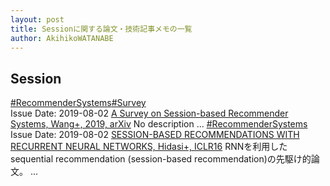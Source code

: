```yaml
---
layout: post
title: Sessionに関する論文・技術記事メモの一覧
author: AkihikoWATANABE
---
```

## Session
<div class="visible-content">
<a class="button" href="articles/RecommenderSystems.html">#RecommenderSystems</a><a class="button" href="articles/Survey.html">#Survey</a><br><span class="issue_date">Issue Date: 2019-08-02</span>
<a href="https://github.com/AkihikoWatanabe/paper_notes/issues/314">A Survey on Session-based Recommender Systems, Wang+, 2019, arXiv</a>
<span class="snippet">No description ...</span>
<a class="button" href="articles/RecommenderSystems.html">#RecommenderSystems</a><br><span class="issue_date">Issue Date: 2019-08-02</span>
<a href="https://github.com/AkihikoWatanabe/paper_notes/issues/315">SESSION-BASED RECOMMENDATIONS WITH RECURRENT NEURAL NETWORKS, Hidasi+, ICLR16</a>
<span class="snippet">RNNを利用したsequential recommendation (session-based recommendation)の先駆け的論文。 ...</span>
</div>

